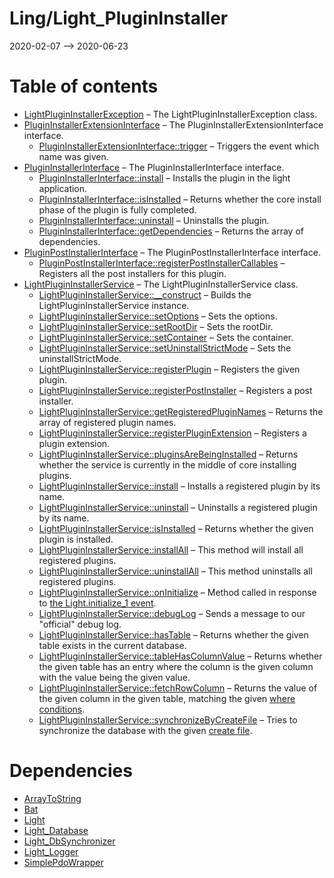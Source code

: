 Ling/Light_PluginInstaller
================
2020-02-07 --> 2020-06-23




Table of contents
===========

- [LightPluginInstallerException](https://github.com/lingtalfi/Light_PluginInstaller/blob/master/doc/api/Ling/Light_PluginInstaller/Exception/LightPluginInstallerException.md) &ndash; The LightPluginInstallerException class.
- [PluginInstallerExtensionInterface](https://github.com/lingtalfi/Light_PluginInstaller/blob/master/doc/api/Ling/Light_PluginInstaller/Extension/PluginInstallerExtensionInterface.md) &ndash; The PluginInstallerExtensionInterface interface.
    - [PluginInstallerExtensionInterface::trigger](https://github.com/lingtalfi/Light_PluginInstaller/blob/master/doc/api/Ling/Light_PluginInstaller/Extension/PluginInstallerExtensionInterface/trigger.md) &ndash; Triggers the event which name was given.
- [PluginInstallerInterface](https://github.com/lingtalfi/Light_PluginInstaller/blob/master/doc/api/Ling/Light_PluginInstaller/PluginInstaller/PluginInstallerInterface.md) &ndash; The PluginInstallerInterface interface.
    - [PluginInstallerInterface::install](https://github.com/lingtalfi/Light_PluginInstaller/blob/master/doc/api/Ling/Light_PluginInstaller/PluginInstaller/PluginInstallerInterface/install.md) &ndash; Installs the plugin in the light application.
    - [PluginInstallerInterface::isInstalled](https://github.com/lingtalfi/Light_PluginInstaller/blob/master/doc/api/Ling/Light_PluginInstaller/PluginInstaller/PluginInstallerInterface/isInstalled.md) &ndash; Returns whether the core install phase of the plugin is fully completed.
    - [PluginInstallerInterface::uninstall](https://github.com/lingtalfi/Light_PluginInstaller/blob/master/doc/api/Ling/Light_PluginInstaller/PluginInstaller/PluginInstallerInterface/uninstall.md) &ndash; Uninstalls the plugin.
    - [PluginInstallerInterface::getDependencies](https://github.com/lingtalfi/Light_PluginInstaller/blob/master/doc/api/Ling/Light_PluginInstaller/PluginInstaller/PluginInstallerInterface/getDependencies.md) &ndash; Returns the array of dependencies.
- [PluginPostInstallerInterface](https://github.com/lingtalfi/Light_PluginInstaller/blob/master/doc/api/Ling/Light_PluginInstaller/PluginInstaller/PluginPostInstallerInterface.md) &ndash; The PluginPostInstallerInterface interface.
    - [PluginPostInstallerInterface::registerPostInstallerCallables](https://github.com/lingtalfi/Light_PluginInstaller/blob/master/doc/api/Ling/Light_PluginInstaller/PluginInstaller/PluginPostInstallerInterface/registerPostInstallerCallables.md) &ndash; Registers all the post installers for this plugin.
- [LightPluginInstallerService](https://github.com/lingtalfi/Light_PluginInstaller/blob/master/doc/api/Ling/Light_PluginInstaller/Service/LightPluginInstallerService.md) &ndash; The LightPluginInstallerService class.
    - [LightPluginInstallerService::__construct](https://github.com/lingtalfi/Light_PluginInstaller/blob/master/doc/api/Ling/Light_PluginInstaller/Service/LightPluginInstallerService/__construct.md) &ndash; Builds the LightPluginInstallerService instance.
    - [LightPluginInstallerService::setOptions](https://github.com/lingtalfi/Light_PluginInstaller/blob/master/doc/api/Ling/Light_PluginInstaller/Service/LightPluginInstallerService/setOptions.md) &ndash; Sets the options.
    - [LightPluginInstallerService::setRootDir](https://github.com/lingtalfi/Light_PluginInstaller/blob/master/doc/api/Ling/Light_PluginInstaller/Service/LightPluginInstallerService/setRootDir.md) &ndash; Sets the rootDir.
    - [LightPluginInstallerService::setContainer](https://github.com/lingtalfi/Light_PluginInstaller/blob/master/doc/api/Ling/Light_PluginInstaller/Service/LightPluginInstallerService/setContainer.md) &ndash; Sets the container.
    - [LightPluginInstallerService::setUninstallStrictMode](https://github.com/lingtalfi/Light_PluginInstaller/blob/master/doc/api/Ling/Light_PluginInstaller/Service/LightPluginInstallerService/setUninstallStrictMode.md) &ndash; Sets the uninstallStrictMode.
    - [LightPluginInstallerService::registerPlugin](https://github.com/lingtalfi/Light_PluginInstaller/blob/master/doc/api/Ling/Light_PluginInstaller/Service/LightPluginInstallerService/registerPlugin.md) &ndash; Registers the given plugin.
    - [LightPluginInstallerService::registerPostInstaller](https://github.com/lingtalfi/Light_PluginInstaller/blob/master/doc/api/Ling/Light_PluginInstaller/Service/LightPluginInstallerService/registerPostInstaller.md) &ndash; Registers a post installer.
    - [LightPluginInstallerService::getRegisteredPluginNames](https://github.com/lingtalfi/Light_PluginInstaller/blob/master/doc/api/Ling/Light_PluginInstaller/Service/LightPluginInstallerService/getRegisteredPluginNames.md) &ndash; Returns the array of registered plugin names.
    - [LightPluginInstallerService::registerPluginExtension](https://github.com/lingtalfi/Light_PluginInstaller/blob/master/doc/api/Ling/Light_PluginInstaller/Service/LightPluginInstallerService/registerPluginExtension.md) &ndash; Registers a plugin extension.
    - [LightPluginInstallerService::pluginsAreBeingInstalled](https://github.com/lingtalfi/Light_PluginInstaller/blob/master/doc/api/Ling/Light_PluginInstaller/Service/LightPluginInstallerService/pluginsAreBeingInstalled.md) &ndash; Returns whether the service is currently in the middle of core installing plugins.
    - [LightPluginInstallerService::install](https://github.com/lingtalfi/Light_PluginInstaller/blob/master/doc/api/Ling/Light_PluginInstaller/Service/LightPluginInstallerService/install.md) &ndash; Installs a registered plugin by its name.
    - [LightPluginInstallerService::uninstall](https://github.com/lingtalfi/Light_PluginInstaller/blob/master/doc/api/Ling/Light_PluginInstaller/Service/LightPluginInstallerService/uninstall.md) &ndash; Uninstalls a registered plugin by its name.
    - [LightPluginInstallerService::isInstalled](https://github.com/lingtalfi/Light_PluginInstaller/blob/master/doc/api/Ling/Light_PluginInstaller/Service/LightPluginInstallerService/isInstalled.md) &ndash; Returns whether the given plugin is installed.
    - [LightPluginInstallerService::installAll](https://github.com/lingtalfi/Light_PluginInstaller/blob/master/doc/api/Ling/Light_PluginInstaller/Service/LightPluginInstallerService/installAll.md) &ndash; This method will install all registered plugins.
    - [LightPluginInstallerService::uninstallAll](https://github.com/lingtalfi/Light_PluginInstaller/blob/master/doc/api/Ling/Light_PluginInstaller/Service/LightPluginInstallerService/uninstallAll.md) &ndash; This method uninstalls all registered plugins.
    - [LightPluginInstallerService::onInitialize](https://github.com/lingtalfi/Light_PluginInstaller/blob/master/doc/api/Ling/Light_PluginInstaller/Service/LightPluginInstallerService/onInitialize.md) &ndash; Method called in response to [the Light.initialize_1 event](https://github.com/lingtalfi/Light/blob/master/personal/mydoc/pages/events.md).
    - [LightPluginInstallerService::debugLog](https://github.com/lingtalfi/Light_PluginInstaller/blob/master/doc/api/Ling/Light_PluginInstaller/Service/LightPluginInstallerService/debugLog.md) &ndash; Sends a message to our "official" debug log.
    - [LightPluginInstallerService::hasTable](https://github.com/lingtalfi/Light_PluginInstaller/blob/master/doc/api/Ling/Light_PluginInstaller/Service/LightPluginInstallerService/hasTable.md) &ndash; Returns whether the given table exists in the current database.
    - [LightPluginInstallerService::tableHasColumnValue](https://github.com/lingtalfi/Light_PluginInstaller/blob/master/doc/api/Ling/Light_PluginInstaller/Service/LightPluginInstallerService/tableHasColumnValue.md) &ndash; Returns whether the given table has an entry where the column is the given column with the value being the given value.
    - [LightPluginInstallerService::fetchRowColumn](https://github.com/lingtalfi/Light_PluginInstaller/blob/master/doc/api/Ling/Light_PluginInstaller/Service/LightPluginInstallerService/fetchRowColumn.md) &ndash; Returns the value of the given column in the given table, matching the given [where conditions](https://github.com/lingtalfi/SimplePdoWrapper#the-where-conditions).
    - [LightPluginInstallerService::synchronizeByCreateFile](https://github.com/lingtalfi/Light_PluginInstaller/blob/master/doc/api/Ling/Light_PluginInstaller/Service/LightPluginInstallerService/synchronizeByCreateFile.md) &ndash; Tries to synchronize the database with the given [create file](https://github.com/lingtalfi/Light_DbSynchronizer/blob/master/doc/pages/conception-notes.md#create-file).


Dependencies
============
- [ArrayToString](https://github.com/lingtalfi/ArrayToString)
- [Bat](https://github.com/lingtalfi/Bat)
- [Light](https://github.com/lingtalfi/Light)
- [Light_Database](https://github.com/lingtalfi/Light_Database)
- [Light_DbSynchronizer](https://github.com/lingtalfi/Light_DbSynchronizer)
- [Light_Logger](https://github.com/lingtalfi/Light_Logger)
- [SimplePdoWrapper](https://github.com/lingtalfi/SimplePdoWrapper)


